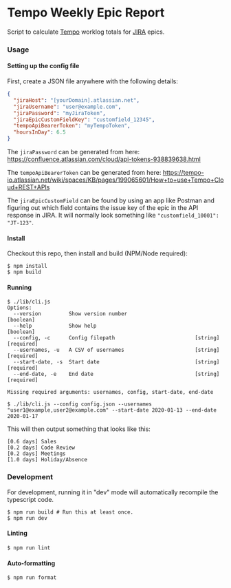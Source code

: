 # Tempo Weekly Epic Report

Script to calculate [Tempo] worklog totals for [JIRA] epics.

[Tempo]: https://www.tempo.io
[JIRA]: https://www.atlassian.com/software/jira 

### Usage

#### Setting up the config file

First, create a JSON file anywhere with the following details:

```json
{
  "jiraHost": "[yourDomain].atlassian.net",
  "jiraUsername": "user@example.com",
  "jiraPassword": "myJiraToken",
  "jiraEpicCustomFieldKey": "customfield_12345",
  "tempoApiBearerToken": "myTempoToken", 
  "hoursInDay": 6.5
}
```

The `jiraPassword` can be generated from here: https://confluence.atlassian.com/cloud/api-tokens-938839638.html

The `tempoApiBearerToken` can be generated from here: https://tempo-io.atlassian.net/wiki/spaces/KB/pages/199065601/How+to+use+Tempo+Cloud+REST+APIs

The `jiraEpicCustomField` can be found by using an app like Postman and figuring out which field contains the issue key of the epic in the API response in JIRA.
It will normally look something like `"customfield_10001": "JT-123"`. 

#### Install

Checkout this repo, then install and build (NPM/Node required):

```shell script
$ npm install
$ npm build
```

#### Running

```shell script
$ ./lib/cli.js
Options:
  --version         Show version number                                [boolean]
  --help            Show help                                          [boolean]
  --config, -c      Config filepath                          [string] [required]
  --usernames, -u   A CSV of usernames                       [string] [required]
  --start-date, -s  Start date                               [string] [required]
  --end-date, -e    End date                                 [string] [required]

Missing required arguments: usernames, config, start-date, end-date

$ ./lib/cli.js --config config.json --usernames "user1@example,user2@example.com" --start-date 2020-01-13 --end-date 2020-01-17
```

This will then output something that looks like this:

```
[0.6 days] Sales
[0.2 days] Code Review
[0.2 days] Meetings
[1.0 days] Holiday/Absence
```

### Development

For development, running it in "dev" mode will automatically
recompile the typescript code.

```shell script
$ npm run build # Run this at least once.
$ npm run dev
```

#### Linting

```
$ npm run lint
```

#### Auto-formatting

```
$ npm run format
```
